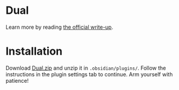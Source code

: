 # Dual
Learn more by reading [the official write-up](https://psionica.org/docs/workshop/dual/).

# Installation
Download [Dual.zip](https://github.com/Psionica/Dual/releases/download/v0.1/Dual.zip) and unzip it in `.obsidian/plugins/`. Follow the instructions in the plugin settings tab to continue. Arm yourself with patience!
